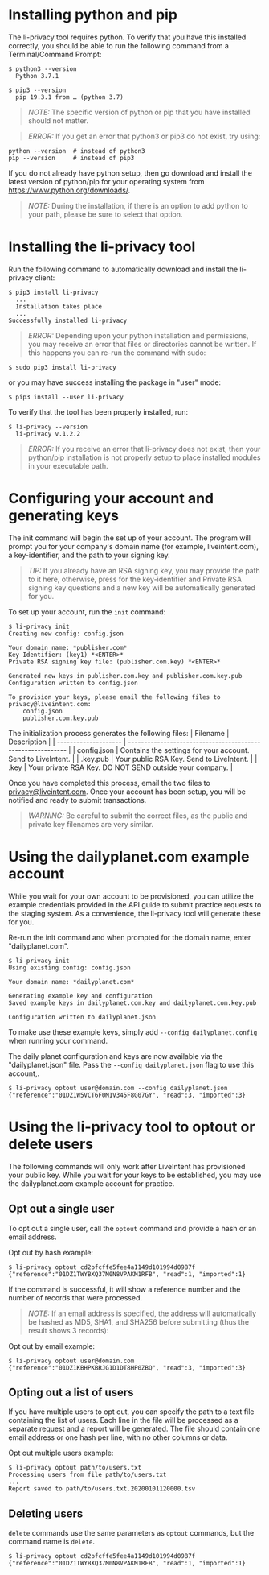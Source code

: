 # Installing python and pip
The li-privacy tool requires python. To verify that you have this installed correctly, you should be able to run the following command from a Terminal/Command Prompt:

```
$ python3 --version
  Python 3.7.1

$ pip3 --version
  pip 19.3.1 from … (python 3.7)
```

> *NOTE:* The specific version of python or pip that you have installed should not matter.

> *ERROR:* If you get an error that python3 or pip3 do not exist, try using:
```
python --version  # instead of python3
pip --version     # instead of pip3
```

If you do not already have python setup, then go download and install the latest version of python/pip for your operating system from https://www.python.org/downloads/.

> *NOTE:* During the installation, if there is an option to add python to your path, please be sure to select that option.

# Installing the li-privacy tool
Run the following command to automatically download and install the li-privacy client:
```
$ pip3 install li-privacy
  ...
  Installation takes place
  ...
Successfully installed li-privacy
```

> *ERROR:* Depending upon your python installation and permissions, you may receive an error that files or directories cannot be written. If this happens you can re-run the command with sudo:
```
$ sudo pip3 install li-privacy
```

or you may have success installing the package in "user" mode:
```
$ pip3 install --user li-privacy
```

To verify that the tool has been properly installed, run:
```
$ li-privacy --version
  li-privacy v.1.2.2
```

> *ERROR:* If you receive an error that li-privacy does not exist, then your python/pip installation is not properly setup to place installed modules in your executable path.

# Configuring your account and generating keys
The init command will begin the set up of your account. The program will prompt you for your company's domain name (for example, liveintent.com), a key-identifier, and the path to your signing key.

> *TIP:* If you already have an RSA signing key, you may provide the path to it here, otherwise, press <ENTER> for the key-identifier and Private RSA signing key questions and a new key will be automatically generated for you.

To set up your account, run the `init` command:
```
$ li-privacy init
Creating new config: config.json

Your domain name: *publisher.com*
Key Identifier: (key1) *<ENTER>*
Private RSA signing key file: (publisher.com.key) *<ENTER>*

Generated new keys in publisher.com.key and publisher.com.key.pub
Configuration written to config.json

To provision your keys, please email the following files to privacy@liveintent.com:
    config.json
    publisher.com.key.pub
```

The initialization process generates the following files:
| Filename             |  Description                                                |
| -------------------- | ----------------------------------------------------------- |
| config.json          | Contains the settings for your account. Send to LiveIntent. |
| <domainname>.key.pub | Your public RSA Key. Send to LiveIntent.                    |
| <domainname>.key     | Your private RSA Key. DO NOT SEND outside your company.     |

Once you have completed this process, email the two files to privacy@liveintent.com. Once your account has been setup, you will be notified and ready to submit transactions.

> *WARNING:* Be careful to submit the correct files, as the public and private key filenames are very similar.

# Using the dailyplanet.com example account
While you wait for your own account to be provisioned, you can utilize the example credentials provided in the API guide to submit practice requests to the staging system. As a convenience, the li-privacy tool will generate these for you.

Re-run the init command and when prompted for the domain name, enter "dailyplanet.com".

```
$ li-privacy init
Using existing config: config.json

Your domain name: *dailyplanet.com*

Generating example key and configuration
Saved example keys in dailyplanet.com.key and dailyplanet.com.key.pub

Configuration written to dailyplanet.json
```

To make use these example keys, simply add `--config dailyplanet.config` when running your command.

The daily planet configuration and keys are now available via the "dailyplanet.json" file. Pass the `--config dailyplanet.json` flag to use this account,.

```
$ li-privacy optout user@domain.com --config dailyplanet.json
{"reference":"01DZ1W5VCT6F0M1V345F8G07GY", "read":3, "imported":3}
```

# Using the li-privacy tool to optout or delete users
The following commands will only work after LiveIntent has provisioned your public key. While you wait for your keys to be established, you may use the dailyplanet.com example account for practice.

## Opt out a single user
To opt out a single user, call the `optout` command and provide a hash or an email address.

Opt out by hash example:
```
$ li-privacy optout cd2bfcffe5fee4a1149d101994d0987f
{"reference":"01DZ1TWYBXQ37M0N8VPAKM1RFB", "read":1, "imported":1}
```

If the command is successful, it will show a reference number and the number of records that were processed.

> *NOTE:* If an email address is specified, the address will automatically be hashed as MD5, SHA1, and SHA256 before submitting (thus the result shows 3 records):

Opt out by email example:
```
$ li-privacy optout user@domain.com
{"reference":"01DZ1KBHPKBRJG1D1DT8HP0ZBQ", "read":3, "imported":3}
```

## Opting out a list of users
If you have multiple users to opt out, you can specify the path to a text file containing the list of users. Each line in the file will be processed as a separate request and a report will be generated. The file should contain one email address or one hash per line, with no other columns or data.

Opt out multiple users example:
```
$ li-privacy optout path/to/users.txt
Processing users from file path/to/users.txt
...
Report saved to path/to/users.txt.20200101120000.tsv
```

## Deleting users
`delete` commands use the same parameters as `optout` commands, but the command name is `delete`.

```
$ li-privacy optout cd2bfcffe5fee4a1149d101994d0987f
{"reference":"01DZ1TWYBXQ37M0N8VPAKM1RFB", "read":1, "imported":1}
```
